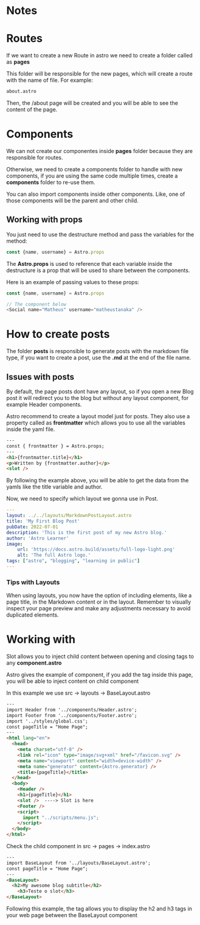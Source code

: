 # Notes

# Routes

If we want to create a new Route in astro we need to create a folder called as **pages**

This folder will be responsible for the new pages, which will create a route with the name of file. For example:

```html
about.astro
```
Then, the /about page will be created and you will be able to see the content of the page.


# Components

We can not create our componentes inside **pages** folder because they are responsible for routes. 

Otherwise, we need to create a components folder to handle with new components, if you are using the same code multiple times, create a **components** folder to re-use them.

You can also import components inside other components. Like, one of those components will be the parent and other child.

## Working with props

You just need to use the destructure method and pass the variables for the method:

```javascript
const {name, username} = Astro.props
```

The **Astro.props** is used to reference that each variable inside the destructure is a prop that will be used to share between the components.

Here is an example of passing values to these props:

```javascript
const {name, username} = Astro.props

// The component below
<Social name="Matheus" username="matheustanaka" />

```

# How to create posts

The folder **posts** is responsible to generate posts with the markdown file type, if you want to create a post, use the **.md** at the end of the file name.

## Issues with posts

By default, the page posts dont have any layout, so if you open a new Blog post it will redirect you to the blog but without any layout component, for example Header components.

Astro recommend to create a layout model just for posts. They also use a property called as **frontmatter** which allows you to use all the variables inside the yaml file.

```html
---
const { frontmatter } = Astro.props;
---
<h1>{frontmatter.title}</h1>
<p>Written by {frontmatter.author}</p>
<slot />
```

By following the example above, you will be able to get the data from the yamls like the title variable and author.

Now, we need to specify which layout we gonna use in Post. 

```yaml
---
layout: ../../layouts/MarkdownPostLayout.astro
title: 'My First Blog Post'
pubDate: 2022-07-01
description: 'This is the first post of my new Astro blog.'
author: 'Astro Learner'
image:
    url: 'https://docs.astro.build/assets/full-logo-light.png'
    alt: 'The full Astro logo.'
tags: ["astro", "blogging", "learning in public"]
---
```

### Tips with Layouts

When using layouts, you now have the option of including elements, like a page title, in the Markdown content or in the layout. Remember to visually inspect your page preview and make any adjustments necessary to avoid duplicated elements.

# Working with <slot/>

Slot allows you to inject child content between opening and closing **<component></component>** tags to any **component.astro**

Astro gives the example of <BaseLayout/> component, if you add the <slot/> tag inside this page, you will be able to inject content on child component

In this example we use src -> layouts -> BaseLayout.astro

```html
---
import Header from '../components/Header.astro';
import Footer from '../components/Footer.astro';
import '../styles/global.css';
const pageTitle = "Home Page";
---
<html lang="en">
  <head>
    <meta charset="utf-8" />
    <link rel="icon" type="image/svg+xml" href="/favicon.svg" />
    <meta name="viewport" content="width=device-width" />
    <meta name="generator" content={Astro.generator} />
    <title>{pageTitle}</title>
  </head>
  <body>
    <Header />
    <h1>{pageTitle}</h1>
    <slot />  ----> Slot is here
    <Footer />
    <script>
      import "../scripts/menu.js";
    </script>
  </body>
</html>
```

Check the child component in src -> pages -> index.astro

```html
---
import BaseLayout from '../layouts/BaseLayout.astro';
const pageTitle = "Home Page";
---
<BaseLayout>
  <h2>My awesome blog subtitle</h2>
    <h3>Teste o slot</h3>
</BaseLayout>
```

Following this example, the <slot /> tag allows you to display the h2 and h3 tags in your web page between the BaseLayout component

